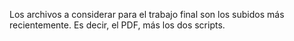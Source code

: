 Los archivos a considerar para el trabajo final son los subidos más recientemente. Es decir, el PDF, más los dos scripts.
